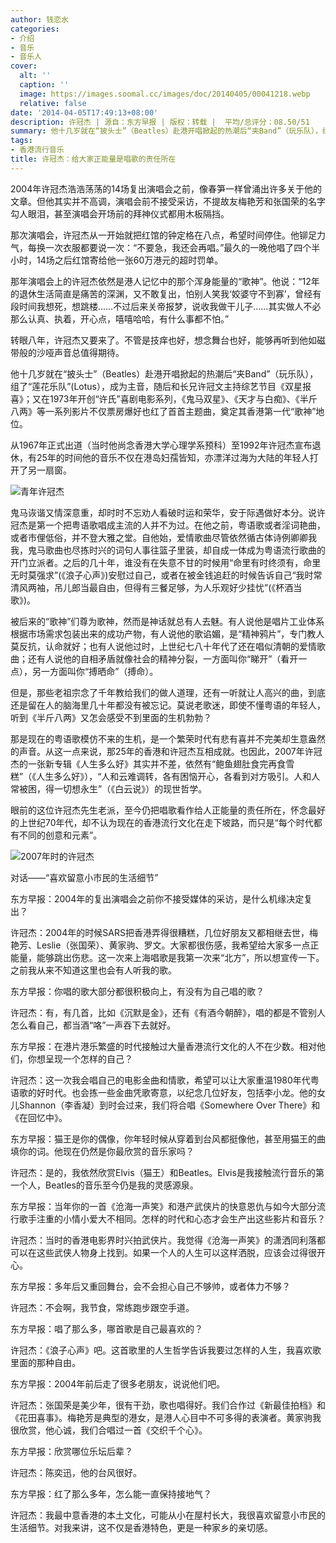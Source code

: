 ```yaml
---
author: 钱恋水
categories:
- 介绍
- 音乐
- 音乐人
cover:
  alt: ''
  caption: ''
  image: https://images.soomal.cc/images/doc/20140405/00041218.webp
  relative: false
date: '2014-04-05T17:49:13+08:00'
description: 许冠杰 | 源自：东方早报 | 版权：转载 |  平均/总评分：08.50/51
summary: 他十几岁就在“披头士”（Beatles）赴港开唱掀起的热潮后“夹Band”（玩乐队），组了“莲花乐队”(Lotus），成为主音，随后和长兄许冠文主持综艺节目《双星报喜》；又在1973年开创“许氏”喜剧电影系列，《鬼马双星》、《天才与白痴》、《半斤八两》等一系列影片不仅票房爆好也红了首首主题曲，奠定其香港第一代“歌神”地位……
tags:
- 香港流行音乐
title: 许冠杰：给大家正能量是唱歌的责任所在
---
```


2004年许冠杰浩浩荡荡的14场复出演唱会之前，像春笋一样曾涌出许多关于他的文章。但他其实并不高调，演唱会前不接受采访，不提故友梅艳芳和张国荣的名字勾人眼泪，甚至演唱会开场前的拜神仪式都用木板隔挡。

那次演唱会，许冠杰从一开始就把红馆的钟定格在八点，希望时间停住。他铆足力气，每换一次衣服都要说一次：“不要急，我还会再唱。”最久的一晚他唱了四个半小时，14场之后红馆寄给他一张60万港元的超时罚单。

那年演唱会上的许冠杰依然是港人记忆中的那个浑身能量的“歌神”。他说：“12年的退休生活简直是痛苦的深渊，又不敢复出，怕别人笑我‘姣婆守不到寡’，曾经有段时间我想死，想跳楼……不过后来关帝报梦，说收我做干儿子……其实做人不必那么认真、执着，开心点，嘻嘻哈哈，有什么事都不怕。”

转眼八年，许冠杰又要来了。不管是技痒也好，想念舞台也好，能够再听到他如磁带般的沙哑声音总值得期待。

他十几岁就在“披头士”（Beatles）赴港开唱掀起的热潮后“夹Band”（玩乐队），组了“莲花乐队”(Lotus），成为主音，随后和长兄许冠文主持综艺节目《双星报喜》；又在1973年开创“许氏”喜剧电影系列，《鬼马双星》、《天才与白痴》、《半斤八两》等一系列影片不仅票房爆好也红了首首主题曲，奠定其香港第一代“歌神”地位。

从1967年正式出道（当时他尚念香港大学心理学系预科）至1992年许冠杰宣布退休，有25年的时间他的音乐不仅在港岛妇孺皆知，亦漂洋过海为大陆的年轻人打开了另一扇窗。

![青年许冠杰](https://images.soomal.cc/images/doc/20140405/00041217.webp)





鬼马诙谐又情深意重，却时时不忘劝人看破时运和荣华，安于际遇做好本分。说许冠杰是第一个把粤语歌唱成主流的人并不为过。在他之前，粤语歌或者淫词艳曲，或者市俚低俗，并不登大雅之堂。自他始，爱情歌曲尽管依然循古体诗例卿卿我我，鬼马歌曲也尽拣时兴的词句人事往篮子里装，却自成一体成为粤语流行歌曲的开门立派者。之后的几十年，谁没有在失意不甘的时候用“命里有时终须有，命里无时莫强求”(《浪子心声》)安慰过自己，或者在被金钱追赶的时候告诉自己“我时常清风两袖，吊儿郎当最自由，但得有三餐足够，为人乐观好少挂忧”(《杯酒当歌》)。

被后来的“歌神”们尊为歌神，然而是神话就总有人去魅。有人说他是唱片工业体系根据市场需求包装出来的成功产物，有人说他的歌谄媚，是“精神鸦片”，专门教人莫反抗，认命就好；也有人说他过时，上世纪七八十年代了还在唱似清朝的爱情歌曲；还有人说他的自相矛盾就像社会的精神分裂，一方面叫你“睇开”（看开一点），另一方面叫你“搏晒命”（搏命）。

但是，那些老祖宗念了千年教给我们的做人道理，还有一听就让人高兴的曲，到底还是留在人的脑海里几十年都没有被忘记。莫说老歌迷，即使不懂粤语的年轻人，听到《半斤八两》又怎会感受不到里面的生机勃勃？

那是现在的粤语歌模仿不来的生机，是一个繁荣时代有悲有喜并不完美却生意盎然的声音。从这一点来说，那25年的香港和许冠杰互相成就。也因此，2007年许冠杰的一张新专辑《人生多么好》其实并不差，依然有“鲍鱼翅肚食完再食雪糕”（《人生多么好》），“人和云难调转，各有困恼开心，各看到对方吸引。人和人常被困，得一切想永生”（《白云说》）的现世哲学。

眼前的这位许冠杰先生老派，至今仍把唱歌看作给人正能量的责任所在，怀念最好的上世纪70年代，却不认为现在的香港流行文化在走下坡路，而只是“每个时代都有不同的创意和元素”。

![2007年时的许冠杰](https://images.soomal.cc/images/doc/20140405/00041218.webp)





对话――“喜欢留意小市民的生活细节”

东方早报：2004年的复出演唱会之前你不接受媒体的采访，是什么机缘决定复出？

许冠杰：2004年的时候SARS把香港弄得很糟糕，几位好朋友又都相继去世，梅艳芳、Leslie（张国荣）、黄家驹、罗文。大家都很伤感，我希望给大家多一点正能量，能够跳出伤悲。这一次来上海唱歌是我第一次来“北方”，所以想宣传一下。之前我从来不知道这里也会有人听我的歌。

东方早报：你唱的歌大部分都很积极向上，有没有为自己唱的歌？

许冠杰：有，有几首，比如《沉默是金》，还有《有酒今朝醉》，唱的都是不管别人怎么看自己，都当酒“咯”一声吞下去就好。

东方早报：在港片港乐繁盛的时代接触过大量香港流行文化的人不在少数。相对他们，你想呈现一个怎样的自己？

许冠杰：这一次我会唱自己的电影金曲和情歌，希望可以让大家重温1980年代粤语歌的好时代。也会拣一些金曲凭歌寄意，以纪念几位好友，包括李小龙。他的女儿Shannon（李香凝）到时会过来，我们将合唱《Somewhere Over There》和《在回忆中》。

东方早报：猫王是你的偶像，你年轻时候从穿着到台风都挺像他，甚至用猫王的曲填你的词。他现在仍然是你最欣赏的音乐家吗？

许冠杰：是的，我依然欣赏Elvis（猫王）和Beatles。Elvis是我接触流行音乐的第一个人，Beatles的音乐至今仍是我的灵感源泉。

东方早报：当年你的一首《沧海一声笑》和港产武侠片的快意恩仇与如今大部分流行歌手注重的小情小爱大不相同。怎样的时代和心态才会生产出这些影片和音乐？

许冠杰：当时的香港电影界时兴拍武侠片。我觉得《沧海一声笑》的潇洒同利落都可以在这些武侠人物身上找到。如果一个人的人生可以这样洒脱，应该会过得很开心。

东方早报：多年后又重回舞台，会不会担心自己不够帅，或者体力不够？

许冠杰：不会啊，我节食，常练跑步跟空手道。

东方早报：唱了那么多，哪首歌是自己最喜欢的？

许冠杰：《浪子心声》吧。这首歌里的人生哲学告诉我要过怎样的人生，我喜欢歌里面的那种自由。

东方早报：2004年前后走了很多老朋友，说说他们吧。

许冠杰：张国荣是美少年，很有干劲，歌也唱得好。我们合作过《新最佳拍档》和《花田喜事》。梅艳芳是典型的港女，是港人心目中不可多得的表演者。黄家驹我很欣赏，他心诚，我们合唱过一首《交织千个心》。

东方早报：欣赏哪位乐坛后辈？

许冠杰：陈奕迅，他的台风很好。

东方早报：红了那么多年，怎么能一直保持接地气？

许冠杰：我最中意香港的本土文化，可能从小在屋村长大，我很喜欢留意小市民的生活细节。对我来讲，这不仅是香港特色，更是一种家乡的亲切感。